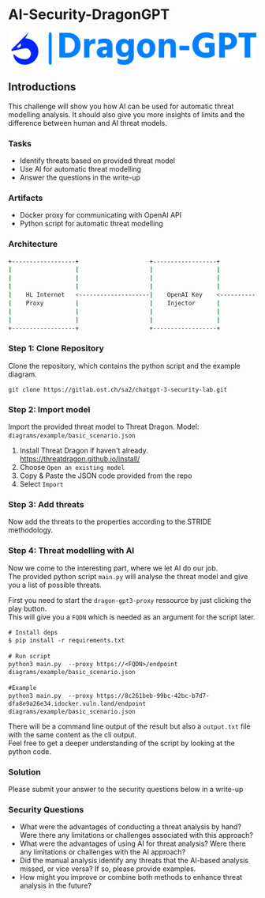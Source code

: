 # AI-Security-DragonGPT

![DragonGPT](./img/logo.png)

## Introductions
This challenge will show you how AI can be used for automatic threat modelling analysis.
It should also give you more insights of limits and the difference between human and AI threat models.

### Tasks
* Identify threats based on provided threat model
* Use AI for automatic threat modelling
* Answer the questions in the write-up

### Artifacts
* Docker proxy for communicating with OpenAI API
* Python script for automatic threat modelling

### Architecture
````bash
+------------------+                    +------------------+                   +------------------+
|                  |                    |                  |                   |                  |
|                  |                    |                  |                   |                  |
|                  |                    |                  |                   |                  |
|    HL Internet   <--------------------|    OpenAI Key    <-------------------|     DragonGPT    |
|    Proxy         |                    |    Injector      |                   |                  |
|                  |                    |                  |                   |                  |
|                  |                    |                  |                   |                  |
+------------------+                    +------------------+                   +------------------+
````

### Step 1: Clone Repository
Clone the repository, which contains the python script and the example diagram.
```
git clone https://gitlab.ost.ch/sa2/chatgpt-3-security-lab.git
```

### Step 2: Import model
Import the provided threat model to Threat Dragon.
Model: `diagrams/example/basic_scenario.json`
1. Install Threat Dragon if haven't already. https://threatdragon.github.io/install/
2. Choose `Open an existing model`
3. Copy & Paste the JSON code provided from the repo
4. Select `Import`

### Step 3: Add threats
Now add the threats to the properties according to the STRIDE methodology.

### Step 4: Threat modelling with AI
Now we come to the interesting part, where we let AI do our job. \
The provided python script `main.py` will analyse the threat model and give you a list of possible threats.

First you need to start the `dragon-gpt3-proxy` ressource by just clicking the play button. \
This will give you a `FQDN` which is needed as an argument for the script later.

````
# Install deps
$ pip install -r requirements.txt

# Run script
python3 main.py  --proxy https://<FQDN>/endpoint diagrams/example/basic_scenario.json

#Example
python3 main.py  --proxy https://8c261beb-99bc-42bc-b7d7-dfa8e9a26e34.idocker.vuln.land/endpoint diagrams/example/basic_scenario.json
````
There will be a command line output of the result but also a `output.txt` file with the same content as the cli output. \
Feel free to get a deeper understanding of the script by looking at the python code.

### Solution
Please submit your answer to the security questions below in a write-up

### Security Questions
* What were the advantages of conducting a threat analysis by hand? Were there any limitations or challenges associated with this approach?
* What were the advantages of using AI for threat analysis? Were there any limitations or challenges with the AI approach?
* Did the manual analysis identify any threats that the AI-based analysis missed, or vice versa? If so, please provide examples.
* How might you improve or combine both methods to enhance threat analysis in the future?

